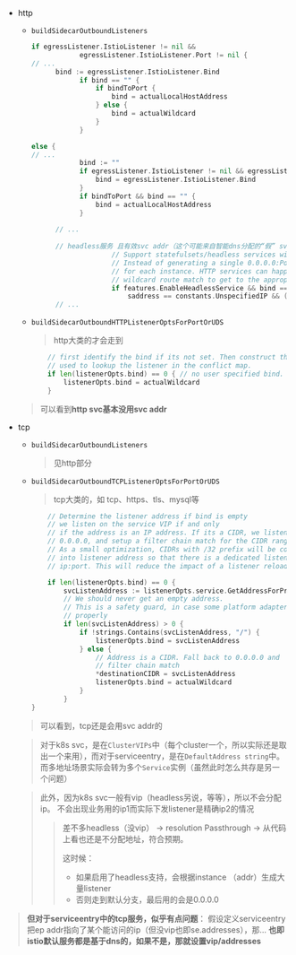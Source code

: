 

* http

  * `buildSidecarOutboundListeners`

    ```go
    if egressListener.IstioListener != nil &&
    			egressListener.IstioListener.Port != nil {
    // ...
          bind := egressListener.IstioListener.Bind
    			if bind == "" {
    				if bindToPort {
    					bind = actualLocalHostAddress
    				} else {
    					bind = actualWildcard
    				}
    			}
    
    else {        
    // ...
    			bind := ""
    			if egressListener.IstioListener != nil && egressListener.IstioListener.Bind != "" {
    				bind = egressListener.IstioListener.Bind
    			}
    			if bindToPort && bind == "" {
    				bind = actualLocalHostAddress
    			}
      
          // ...
      
          // headless服务 且有效svc addr（这个可能来自智能dns分配的“假” svc addr）为0.0.0.0（说明是无...选的兜底地址） 并且是tcp or unsupported（HTTP的话估计直接聚合到wildcard）， 则...会取instances addr来...，生成多个listener
    					// Support statefulsets/headless services with TCP ports, and empty service address field.
    					// Instead of generating a single 0.0.0.0:Port listener, generate a listener
    					// for each instance. HTTP services can happily reside on 0.0.0.0:PORT and use the
    					// wildcard route match to get to the appropriate IP through original dst clusters.
    					if features.EnableHeadlessService && bind == "" && service.Resolution == model.Passthrough &&
    						saddress == constants.UnspecifiedIP && (servicePort.Protocol.IsTCP() || servicePort.Protocol.IsUnsupported())   
          // ...
    ```

    

  * `buildSidecarOutboundHTTPListenerOptsForPortOrUDS`

    > http大类的才会走到
    
    ```go
    	// first identify the bind if its not set. Then construct the key
    	// used to lookup the listener in the conflict map.
    	if len(listenerOpts.bind) == 0 { // no user specified bind. Use 0.0.0.0:Port
    		listenerOpts.bind = actualWildcard
    	}
    ```

  > 可以看到**http svc基本没用svc addr**

* tcp

  * `buildSidecarOutboundListeners`

    > 见http部分

  * `buildSidecarOutboundTCPListenerOptsForPortOrUDS`

    > tcp大类的，如 tcp、https、tls、mysql等
    
    ```go
    	// Determine the listener address if bind is empty
    	// we listen on the service VIP if and only
    	// if the address is an IP address. If its a CIDR, we listen on
    	// 0.0.0.0, and setup a filter chain match for the CIDR range.
    	// As a small optimization, CIDRs with /32 prefix will be converted
    	// into listener address so that there is a dedicated listener for this
    	// ip:port. This will reduce the impact of a listener reload
    
    	if len(listenerOpts.bind) == 0 {
    		svcListenAddress := listenerOpts.service.GetAddressForProxy(listenerOpts.proxy)
    		// We should never get an empty address.
    		// This is a safety guard, in case some platform adapter isn't doing things
    		// properly
    		if len(svcListenAddress) > 0 {
    			if !strings.Contains(svcListenAddress, "/") {
    				listenerOpts.bind = svcListenAddress
    			} else {
    				// Address is a CIDR. Fall back to 0.0.0.0 and
    				// filter chain match
    				*destinationCIDR = svcListenAddress
    				listenerOpts.bind = actualWildcard
    			}
    		}
  	}
    ```

  > 可以看到，tcp还是会用svc addr的

  > 对于k8s svc，是在`ClusterVIPs`中（每个cluster一个，所以实际还是取出一个来用），而对于serviceentry，是在`DefaultAddress string`中。 而多地址场景实际会转为多个`Service`实例（虽然此时怎么共存是另一个问题）
  
  > 此外，因为k8s svc一般有vip（headless另说，等等），所以不会分配ip。 不会出现业务用的ip1而实际下发listener是精确ip2的情况
  >
  > > 差不多headless（没vip） -> resolution Passthrough -> 从代码上看也还是不分配地址，符合预期。
  > >
  > > 这时候：
  > >
  > > * 如果启用了headless支持，会根据instance （addr）生成大量listener
  > > * 否则走到默认分支，最后用的会是0.0.0.0
>
  > **但对于serviceentry中的tcp服务，似乎有点问题**： 假设定义serviceentry把ep addr指向了某个能访问的ip（但没vip也即se.addresses），那... **也即istio默认服务都是基于dns的，如果不是，那就设置vip/addresses**

  
  
  